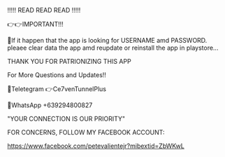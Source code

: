 !!!!! READ READ READ !!!!!

👉👉IMPORTANT!!!

🍻If it happen that the app is looking for USERNAME amd PASSWORD. pleaee clear data the app amd reupdate or reinstall the app in playstore...

THANK YOU FOR PATRIONIZING THIS APP

For More Questions and Updates!!

📌Teletegram 👉Ce7venTunnelPlus

📌WhatsApp +639294800827

"YOUR CONNECTION IS OUR PRIORITY"

FOR CONCERNS, FOLLOW MY FACEBOOK ACCOUNT:

https://www.facebook.com/petevalientejr?mibextid=ZbWKwL
